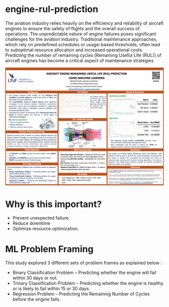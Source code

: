 # engine-rul-prediction
The aviation industry relies heavily on the efficiency and reliability of aircraft engines to ensure the safety of flights and the overall success of operations.
The unpredictable nature of engine failures poses significant challenges for the aviation industry. Traditional maintenance approaches, which rely on predefined schedules or usage-based thresholds, often lead to suboptimal resource allocation and increased operational costs.
Predicting the number of remaining cycles [Remaining Useful Life (RUL)] of aircraft engines has become a critical aspect of maintenance strategies

![Screenshot](poster.png)

# Why is this important?

- Prevent unexpected failure.
- Reduce downtime
- Optimize resource optimization.

# ML Problem Framing

This study explored 3 different sets of problem frames as explained below : 
- Binary Classification Problem – Predicting whether the engine will fail within 30 days or not.
- Trinary Classification Problem – Predicting whether the engine is healthy or is likely to fail within 15 or 30 days.
- Regression Problem – Predicting the Remaining Number of Cycles before the engine fails.

